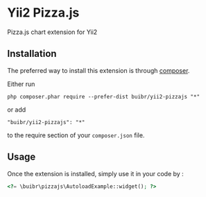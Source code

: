 Yii2 Pizza.js
=============
Pizza.js chart extension for Yii2

Installation
------------

The preferred way to install this extension is through [composer](http://getcomposer.org/download/).

Either run

```
php composer.phar require --prefer-dist buibr/yii2-pizzajs "*"
```

or add

```
"buibr/yii2-pizzajs": "*"
```

to the require section of your `composer.json` file.


Usage
-----

Once the extension is installed, simply use it in your code by  :

```php
<?= \buibr\pizzajs\AutoloadExample::widget(); ?>
```